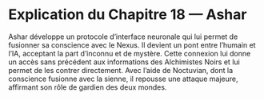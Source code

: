 # Explication du Chapitre 18 — Ashar

Ashar développe un protocole d’interface neuronale qui lui permet de fusionner sa conscience avec le Nexus. Il devient un pont entre l’humain et l’IA, acceptant la part d’inconnu et de mystère. Cette connexion lui donne un accès sans précédent aux informations des Alchimistes Noirs et lui permet de les contrer directement. Avec l’aide de Noctuvian, dont la conscience fusionne avec la sienne, il repousse une attaque majeure, affirmant son rôle de gardien des deux mondes.
